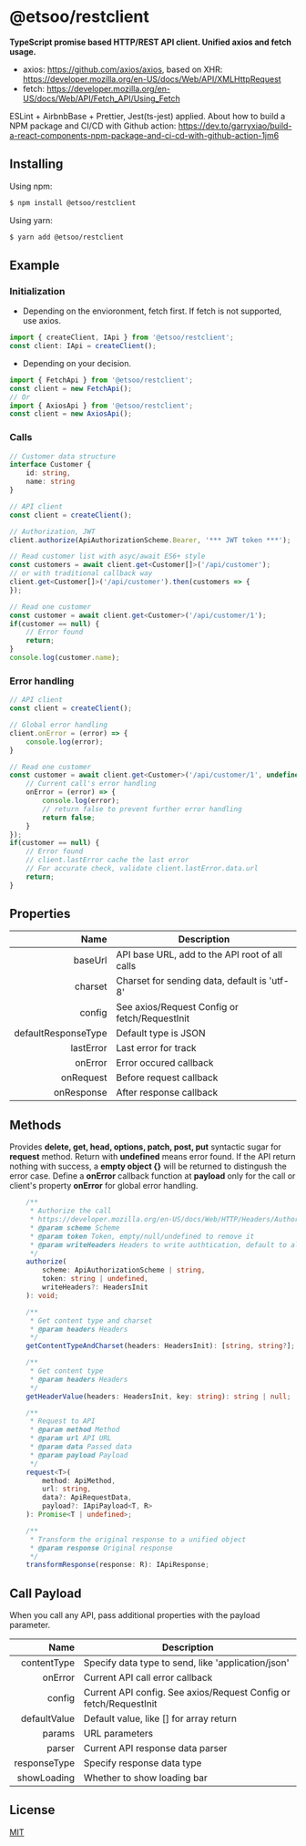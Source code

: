 # @etsoo/restclient

**TypeScript promise based HTTP/REST API client. Unified axios and fetch usage.**

- axios: https://github.com/axios/axios, based on XHR: https://developer.mozilla.org/en-US/docs/Web/API/XMLHttpRequest
- fetch: https://developer.mozilla.org/en-US/docs/Web/API/Fetch_API/Using_Fetch

ESLint + AirbnbBase + Prettier, Jest(ts-jest) applied. About how to build a NPM package and CI/CD with Github action: https://dev.to/garryxiao/build-a-react-components-npm-package-and-ci-cd-with-github-action-1jm6

## Installing

Using npm:

```bash
$ npm install @etsoo/restclient
```

Using yarn:

```bash
$ yarn add @etsoo/restclient
```

## Example

### Initialization

- Depending on the envioronment, fetch first. If fetch is not supported, use axios.

```ts
import { createClient, IApi } from '@etsoo/restclient';
const client: IApi = createClient();
```

- Depending on your decision.

```ts
import { FetchApi } from '@etsoo/restclient';
const client = new FetchApi();
// Or
import { AxiosApi } from '@etsoo/restclient';
const client = new AxiosApi();
```

### Calls

```ts
// Customer data structure
interface Customer {
    id: string,
    name: string
}

// API client
const client = createClient();

// Authorization, JWT
client.authorize(ApiAuthorizationScheme.Bearer, '*** JWT token ***');

// Read customer list with asyc/await ES6+ style
const customers = await client.get<Customer[]>('/api/customer');
// or with traditional callback way
client.get<Customer[]>('/api/customer').then(customers => {
});

// Read one customer
const customer = await client.get<Customer>('/api/customer/1');
if(customer == null) {
    // Error found
    return;
}
console.log(customer.name);
```

### Error handling

```ts
// API client
const client = createClient();

// Global error handling
client.onError = (error) => {
    console.log(error);
}

// Read one customer
const customer = await client.get<Customer>('/api/customer/1', undefined, {
    // Current call's error handling
    onError = (error) => {
        console.log(error);
        // return false to prevent further error handling
        return false;
    }
});
if(customer == null) {
    // Error found
    // client.lastError cache the last error
    // For accurate check, validate client.lastError.data.url
    return;
}
```

## Properties

|Name|Description|
|---:|---|
|baseUrl|API base URL, add to the API root of all calls|
|charset|Charset for sending data, default is 'utf-8'|
|config|See axios/Request Config or fetch/RequestInit|
|defaultResponseType|Default type is JSON|
|lastError|Last error for track|
|onError|Error occured callback|
|onRequest|Before request callback|
|onResponse|After response callback|

## Methods

Provides **delete, get, head, options, patch, post, put** syntactic sugar for **request** method. Return with **undefined** means error found. If the API return nothing with success, a **empty object {}** will be returned to distingush the error case. Define a **onError** callback function at **payload** only for the call or client's property **onError** for global error handling.

```ts
    /**
     * Authorize the call
     * https://developer.mozilla.org/en-US/docs/Web/HTTP/Headers/Authorization
     * @param scheme Scheme
     * @param token Token, empty/null/undefined to remove it
     * @param writeHeaders Headers to write authtication, default to all calls
     */
    authorize(
        scheme: ApiAuthorizationScheme | string,
        token: string | undefined,
        writeHeaders?: HeadersInit
    ): void;

    /**
     * Get content type and charset
     * @param headers Headers
     */
    getContentTypeAndCharset(headers: HeadersInit): [string, string?];

    /**
     * Get content type
     * @param headers Headers
     */
    getHeaderValue(headers: HeadersInit, key: string): string | null;

    /**
     * Request to API
     * @param method Method
     * @param url API URL
     * @param data Passed data
     * @param payload Payload
     */
    request<T>(
        method: ApiMethod,
        url: string,
        data?: ApiRequestData,
        payload?: IApiPayload<T, R>
    ): Promise<T | undefined>;

    /**
     * Transform the original response to a unified object
     * @param response Original response
     */
    transformResponse(response: R): IApiResponse;
```

## Call Payload

When you call any API, pass additional properties with the payload parameter.

|Name|Description|
|---:|---|
|contentType|Specify data type to send, like 'application/json'|
|onError|Current API call error callback|
|config|Current API config. See axios/Request Config or fetch/RequestInit|
|defaultValue|Default value, like [] for array return|
|params|URL parameters|
|parser|Current API response data parser|
|responseType|Specify response data type|
|showLoading|Whether to show loading bar|

## License

[MIT](LICENSE)